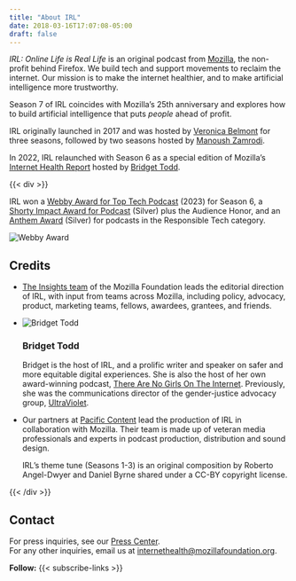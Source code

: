 ```yaml
---
title: "About IRL"
date: 2018-03-16T17:07:08-05:00
draft: false
---
```


<i>IRL: Online Life is Real Life</i> is an original podcast from [Mozilla](https://foundation.mozilla.org), the non-profit behind Firefox. We build tech and support movements to reclaim the internet. Our mission is to make the internet healthier, and to make artificial intelligence more trustworthy.

Season 7 of IRL coincides with Mozilla’s 25th anniversary and explores how to build artificial intelligence that puts <i>people</i> ahead of profit.

IRL originally launched in 2017 and was hosted by [Veronica Belmont](https://veronicabelmont.com/) for three seasons, followed by two seasons hosted by [Manoush Zamrodi](http://www.manoushz.com/).

In 2022, IRL relaunched with Season 6 as a special edition of Mozilla’s [Internet Health Report](https://2022.internethealthreport.org/) hosted by [Bridget Todd](https://www.instagram.com/bridgetmarieindc/).

{{< div >}}
<div class="awards">
        <div class="award-copy">
            <p>
                IRL won a <a href="https://winners.webbyawards.com/winners/podcasts/general-series/technology?years=0" rel="nofollow">Webby Award for Top Tech Podcast</a> (2023) for Season 6, a <a href="https://shortyawards.com/7th-impact/irl-online-life-is-real-life-a-mozilla-podcast" rel="nofollow">Shorty Impact Award for Podcast</a> (Silver) plus the Audience Honor, and an <a href="https://www.anthemawards.com/winners/list/#responsible-technology/all/1972/-1" rel="nofollow">Anthem Award</a> (Silver) for podcasts in the Responsible Tech category.
            </p>
        </div>
        <div class="award-image">
            <img src="/images/Site_Badges_2023_webby_winner-1.webp" alt="Webby Award">
        </div>
</div>
<div id="credits">
    <h2>Credits</h2>
    <ul>
        <li>
            <p>
                <a href="https://foundation.mozilla.org/en/insights/" rel="nofollow">The Insights team</a> of the Mozilla Foundation leads the editorial direction of IRL, with input from teams across Mozilla, including policy, advocacy, product, marketing teams, fellows, awardees, grantees, and friends.
            </p>
        </li>
        <li class="credit">
            <img src="/images/bridget-todd.jpg" srcset="/images/bridget-todd-high-res.jpg 2x" class="credits-image" alt="Bridget Todd">
            <h3>Bridget Todd</h3>
            <p>
                Bridget is the host of IRL, and a prolific writer and speaker on safer and more equitable digital experiences.  She is also the host of her own award-winning podcast, <a href="https://www.tangoti.com/" rel="nofollow">There Are No Girls On The Internet</a>. Previously, she was the communications director of the gender-justice advocacy group, <a href="https://weareultraviolet.org" rel="nofollow" >UltraViolet</a>.
            </p>
        </li>
        <li class="credit">
            <p>
                Our partners at <a href="https://pacific-content.com" rel="nofollow">Pacific Content</a> lead the production of IRL in collaboration with Mozilla. Their team is made up of veteran media professionals and experts in podcast production, distribution and sound design.
            </p>
            <p>
                IRL’s theme tune (Seasons 1-3) is an original composition by Roberto Angel-Dwyer and Daniel Byrne shared under a CC-BY copyright license.
            </p>
        </li
    </ul>
</div>
{{< /div >}}

## Contact

For press inquiries, see our [Press Center](https://foundation.mozilla.org/en/press-center/).<br>For any other inquiries, email us at [internethealth@mozillafoundation.org](mailto:internethealth@mozillafoundation.org).

<div class="subscribe-links-wrap">
<strong>Follow:</strong>
{{< subscribe-links >}}
</div>

